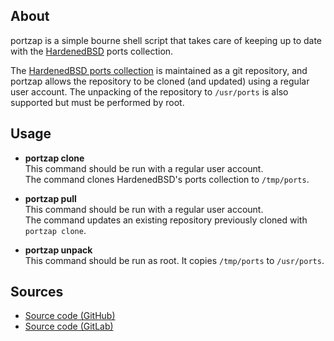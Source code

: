 ## About

portzap is a simple bourne shell script that takes care of keeping up to
date with the [HardenedBSD](https://hardenedbsd.org) ports collection.

The
[HardenedBSD ports collection](https://git.hardenedbsd.org/hardenedbsd/ports.git)
is maintained as a git repository, and portzap allows the repository to be cloned
(and updated) using a regular user account. The unpacking of the repository to
`/usr/ports` is also supported but must be performed by root.

## Usage

* **portzap clone** <br>
  This command should be run with a regular user account. <br>
  The command clones HardenedBSD's ports collection to `/tmp/ports`.


* **portzap pull** <br>
  This command should be run with a regular user account. <br>
  The command updates an existing repository previously cloned with `portzap clone`.

* **portzap unpack** <br>
  This command should be run as root. It copies `/tmp/ports` to `/usr/ports`.

## Sources

* [Source code (GitHub)](https://github.com/0x1eef/portzap)
* [Source code (GitLab)](https://gitlab.com/0x1eef/portzap)
